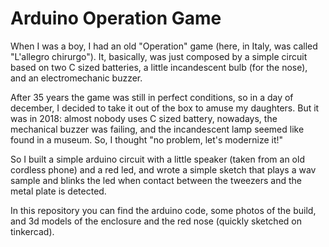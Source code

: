 # Arduino Operation Game

When I was a boy, I had an old "Operation" game (here, in Italy, was called "L'allegro chirurgo"). It, basically, was just composed by a simple circuit based on two C sized batteries, a little incandescent bulb (for the nose), and an electromechanic buzzer.

After 35 years the game was still in perfect conditions, so in a day of december, I decided to take it out of the box to amuse my daughters. But it was in 2018: almost nobody uses C sized battery, nowadays, the mechanical buzzer was failing, and the incandescent lamp seemed like found in a museum. So, I thought "no problem, let's modernize it!"

So I built a simple arduino circuit with a little speaker (taken from an old cordless phone) and a red led, and wrote a simple sketch that plays a wav sample and blinks the led when contact between the tweezers and the metal plate is detected.

In this repository you can find the arduino code, some photos of the build, and 3d models of the enclosure and the red nose (quickly sketched on tinkercad).


